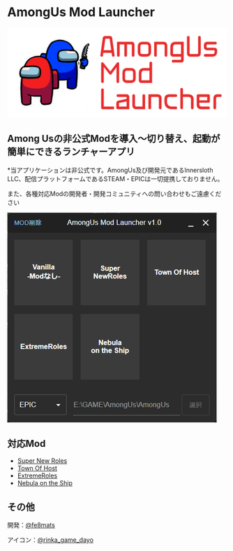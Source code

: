 # AmongUs Mod Launcher

![Screenshot](/images/aml_title.png)

## Among Usの非公式Modを導入～切り替え、起動が簡単にできるランチャーアプリ

*当アプリケーションは非公式です。AmongUs及び開発元であるInnersloth LLC、配信プラットフォームであるSTEAM・EPICは一切提携しておりません。

また、各種対応Modの開発者・開発コミュニティへの問い合わせもご遠慮ください

![Screenshot](/images/screenshot.png)

## 対応Mod

- [Super New Roles](https://github.com/SuperNewRoles/SuperNewRoles)
- [Town Of Host](https://github.com/tukasa0001/TownOfHost)
- [ExtremeRoles](https://github.com/yukieiji/ExtremeRoles)
- [Nebula on the Ship](https://github.com/Dolly1016/Nebula)


## その他

開発：[@fe8mats](https://x.com/fe8mats)

アイコン：[@rinka_game_dayo](https://x.com/rinka_game_dayo)